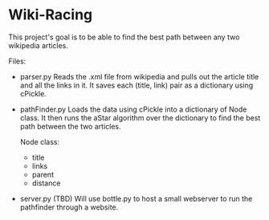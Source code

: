 Wiki-Racing
===========
This project's goal is to be able to find the best path between any two 
wikipedia articles. 

Files:
- parser.py
	Reads the .xml file from wikipedia and pulls out the article title and all
	the links in it. It saves each (title, link) pair as a dictionary using
	cPickle.

- pathFinder.py
	Loads the data using cPickle into a dictionary of Node class. It then runs
	the aStar algorithm over the dictionary to find the best path between the
	two articles.
	
	Node class:
	- title
	- links
	- parent
	- distance

- server.py (TBD)
	Will use bottle.py to host a small webserver to run the pathfinder through
	a website.